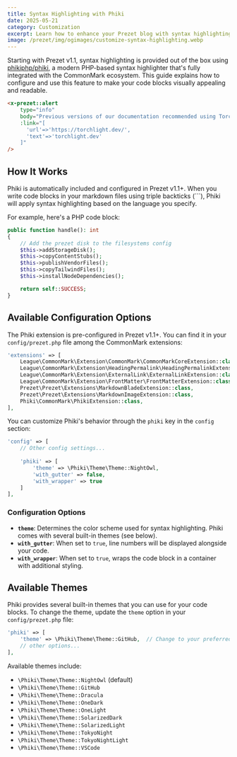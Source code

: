 ```yaml
---
title: Syntax Highlighting with Phiki
date: 2025-05-21
category: Customization
excerpt: Learn how to enhance your Prezet blog with syntax highlighting using Phiki, a powerful and easy-to-use solution built into Prezet 1.1+.
image: /prezet/img/ogimages/customize-syntax-highlighting.webp
---
```


Starting with Prezet v1.1, syntax highlighting is provided out of the box using [phikiphp/phiki](https://github.com/phikiphp/phiki), a modern PHP-based syntax highlighter that's fully integrated with the CommonMark ecosystem. This guide explains how to configure and use this feature to make your code blocks visually appealing and readable.

```html +parse
<x-prezet::alert
    type="info"
    body="Previous versions of our documentation recommended using Torchlight for syntax highlighting. However, due to compatibility issues with newer Laravel versions we now recommend using the built-in Phiki highlighter."
    :link="[
      'url'=>'https://torchlight.dev/',
      'text'=>'torchlight.dev'
    ]"
/>
```

## How It Works

Phiki is automatically included and configured in Prezet v1.1+. When you write code blocks in your markdown files using triple backticks (```), Phiki will apply syntax highlighting based on the language you specify.

For example, here's a PHP code block:

```php
public function handle(): int
{
    // Add the prezet disk to the filesystems config
    $this->addStorageDisk();
    $this->copyContentStubs();
    $this->publishVendorFiles();
    $this->copyTailwindFiles();
    $this->installNodeDependencies();

    return self::SUCCESS;
}
```

## Available Configuration Options

The Phiki extension is pre-configured in Prezet v1.1+. You can find it in your `config/prezet.php` file among the CommonMark extensions:

```php
'extensions' => [
    League\CommonMark\Extension\CommonMark\CommonMarkCoreExtension::class,
    League\CommonMark\Extension\HeadingPermalink\HeadingPermalinkExtension::class,
    League\CommonMark\Extension\ExternalLink\ExternalLinkExtension::class,
    League\CommonMark\Extension\FrontMatter\FrontMatterExtension::class,
    Prezet\Prezet\Extensions\MarkdownBladeExtension::class,
    Prezet\Prezet\Extensions\MarkdownImageExtension::class,
    Phiki\CommonMark\PhikiExtension::class,
],
```

You can customize Phiki's behavior through the `phiki` key in the `config` section:

```php
'config' => [
    // Other config settings...
    
    'phiki' => [
        'theme' => \Phiki\Theme\Theme::NightOwl,
        'with_gutter' => false,
        'with_wrapper' => true
    ]
],
```

### Configuration Options

- **`theme`**: Determines the color scheme used for syntax highlighting. Phiki comes with several built-in themes (see below).
- **`with_gutter`**: When set to `true`, line numbers will be displayed alongside your code.
- **`with_wrapper`**: When set to `true`, wraps the code block in a container with additional styling.

## Available Themes

Phiki provides several built-in themes that you can use for your code blocks. To change the theme, update the `theme` option in your `config/prezet.php` file:

```php
'phiki' => [
    'theme' => \Phiki\Theme\Theme::GitHub,  // Change to your preferred theme
    // other options...
],
```

Available themes include:

- `\Phiki\Theme\Theme::NightOwl` (default)
- `\Phiki\Theme\Theme::GitHub`
- `\Phiki\Theme\Theme::Dracula`
- `\Phiki\Theme\Theme::OneDark`
- `\Phiki\Theme\Theme::OneLight`
- `\Phiki\Theme\Theme::SolarizedDark`
- `\Phiki\Theme\Theme::SolarizedLight`
- `\Phiki\Theme\Theme::TokyoNight`
- `\Phiki\Theme\Theme::TokyoNightLight`
- `\Phiki\Theme\Theme::VSCode`
